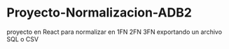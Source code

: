 # Proyecto-Normalizacion-ADB2
proyecto en React para normalizar en 1FN 2FN 3FN exportando  un archivo SQL o CSV
